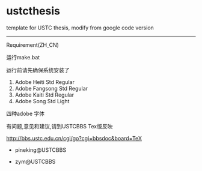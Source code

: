 ustcthesis
==========

template for USTC thesis, modify from google code version

---

Requirement(ZH_CN)

运行make.bat

运行前请先确保系统安装了

1. Adobe Heiti Std Regular
2. Adobe Fangsong Std Regular
3. Adobe Kaiti Std Regular
4. Adobe Song Std Light

四种adobe 字体

有问题,意见和建议,请到USTCBBS Tex版反映

http://bbs.ustc.edu.cn/cgi/go?cgi=bbsdoc&board=TeX

- pineking@USTCBBS

- zym@USTCBBS

